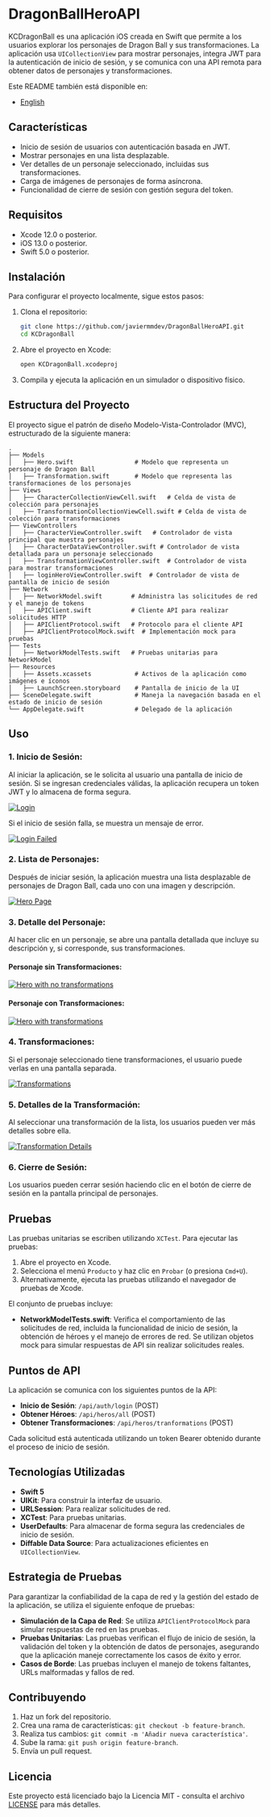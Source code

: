 
# DragonBallHeroAPI

KCDragonBall es una aplicación iOS creada en Swift que permite a los usuarios explorar los personajes de Dragon Ball y sus transformaciones. La aplicación usa `UICollectionView` para mostrar personajes, integra JWT para la autenticación de inicio de sesión, y se comunica con una API remota para obtener datos de personajes y transformaciones.

Este README también está disponible en:
- [English](README.md)

## Características
- Inicio de sesión de usuarios con autenticación basada en JWT.
- Mostrar personajes en una lista desplazable.
- Ver detalles de un personaje seleccionado, incluidas sus transformaciones.
- Carga de imágenes de personajes de forma asíncrona.
- Funcionalidad de cierre de sesión con gestión segura del token.

## Requisitos
- Xcode 12.0 o posterior.
- iOS 13.0 o posterior.
- Swift 5.0 o posterior.

## Instalación

Para configurar el proyecto localmente, sigue estos pasos:

1. Clona el repositorio:
   ```bash
   git clone https://github.com/javiermmdev/DragonBallHeroAPI.git
   cd KCDragonBall
   ```

2. Abre el proyecto en Xcode:
   ```bash
   open KCDragonBall.xcodeproj
   ```

3. Compila y ejecuta la aplicación en un simulador o dispositivo físico.

## Estructura del Proyecto

El proyecto sigue el patrón de diseño Modelo-Vista-Controlador (MVC), estructurado de la siguiente manera:

```
.
├── Models
│   ├── Hero.swift                 # Modelo que representa un personaje de Dragon Ball
│   ├── Transformation.swift       # Modelo que representa las transformaciones de los personajes
├── Views
│   ├── CharacterCollectionViewCell.swift   # Celda de vista de colección para personajes
│   ├── TransformationCollectionViewCell.swift # Celda de vista de colección para transformaciones
├── ViewControllers
│   ├── CharacterViewController.swift   # Controlador de vista principal que muestra personajes
│   ├── CharacterDataViewController.swift # Controlador de vista detallada para un personaje seleccionado
│   ├── TransformationViewController.swift  # Controlador de vista para mostrar transformaciones
│   ├── loginHeroViewController.swift  # Controlador de vista de pantalla de inicio de sesión
├── Network
│   ├── NetworkModel.swift        # Administra las solicitudes de red y el manejo de tokens
│   ├── APIClient.swift           # Cliente API para realizar solicitudes HTTP
│   ├── APIClientProtocol.swift   # Protocolo para el cliente API
│   ├── APIClientProtocolMock.swift  # Implementación mock para pruebas
├── Tests
│   ├── NetworkModelTests.swift   # Pruebas unitarias para NetworkModel
├── Resources
│   ├── Assets.xcassets            # Activos de la aplicación como imágenes e íconos
│   ├── LaunchScreen.storyboard    # Pantalla de inicio de la UI
├── SceneDelegate.swift            # Maneja la navegación basada en el estado de inicio de sesión
└── AppDelegate.swift              # Delegado de la aplicación
```

## Uso

### 1. **Inicio de Sesión**:
Al iniciar la aplicación, se le solicita al usuario una pantalla de inicio de sesión. Si se ingresan credenciales válidas, la aplicación recupera un token JWT y lo almacena de forma segura.

[![Login](https://i.imgur.com/oyKDTIa.png)](https://i.imgur.com/3ScrPfC.png)

Si el inicio de sesión falla, se muestra un mensaje de error.

[![Login Failed](https://i.imgur.com/GrUr2nM.png)](https://i.imgur.com/XNy3Fi5.png)

### 2. **Lista de Personajes**:
Después de iniciar sesión, la aplicación muestra una lista desplazable de personajes de Dragon Ball, cada uno con una imagen y descripción.

[![Hero Page](https://i.imgur.com/kLLHZoU.png)](https://i.imgur.com/wjtnxqq.png)

### 3. **Detalle del Personaje**:
Al hacer clic en un personaje, se abre una pantalla detallada que incluye su descripción y, si corresponde, sus transformaciones.

#### Personaje sin Transformaciones:
[![Hero with no transformations](https://i.imgur.com/GvyQ2iy.png)](https://i.imgur.com/EmoDkqW.png)

#### Personaje con Transformaciones:
[![Hero with transformations](https://i.imgur.com/cEm8l0H.png)](https://i.imgur.com/LlN1iAv.png)

### 4. **Transformaciones**:
Si el personaje seleccionado tiene transformaciones, el usuario puede verlas en una pantalla separada.

[![Transformations](https://i.imgur.com/yUsDLti.png)](https://i.imgur.com/FY7pIT6.png)

### 5. **Detalles de la Transformación**:
Al seleccionar una transformación de la lista, los usuarios pueden ver más detalles sobre ella.

[![Transformation Details](https://i.imgur.com/SgRfdrE.png)](https://i.imgur.com/xMW6TCU.png)

### 6. **Cierre de Sesión**:
Los usuarios pueden cerrar sesión haciendo clic en el botón de cierre de sesión en la pantalla principal de personajes.

## Pruebas

Las pruebas unitarias se escriben utilizando `XCTest`. Para ejecutar las pruebas:

1. Abre el proyecto en Xcode.
2. Selecciona el menú `Producto` y haz clic en `Probar` (o presiona `Cmd+U`).
3. Alternativamente, ejecuta las pruebas utilizando el navegador de pruebas de Xcode.

El conjunto de pruebas incluye:

- **NetworkModelTests.swift**: Verifica el comportamiento de las solicitudes de red, incluida la funcionalidad de inicio de sesión, la obtención de héroes y el manejo de errores de red. Se utilizan objetos mock para simular respuestas de API sin realizar solicitudes reales.

## Puntos de API

La aplicación se comunica con los siguientes puntos de la API:

- **Inicio de Sesión**: `/api/auth/login` (POST)
- **Obtener Héroes**: `/api/heros/all` (POST)
- **Obtener Transformaciones**: `/api/heros/tranformations` (POST)

Cada solicitud está autenticada utilizando un token Bearer obtenido durante el proceso de inicio de sesión.

## Tecnologías Utilizadas

- **Swift 5**
- **UIKit**: Para construir la interfaz de usuario.
- **URLSession**: Para realizar solicitudes de red.
- **XCTest**: Para pruebas unitarias.
- **UserDefaults**: Para almacenar de forma segura las credenciales de inicio de sesión.
- **Diffable Data Source**: Para actualizaciones eficientes en `UICollectionView`.

## Estrategia de Pruebas

Para garantizar la confiabilidad de la capa de red y la gestión del estado de la aplicación, se utiliza el siguiente enfoque de pruebas:

- **Simulación de la Capa de Red**: Se utiliza `APIClientProtocolMock` para simular respuestas de red en las pruebas.
- **Pruebas Unitarias**: Las pruebas verifican el flujo de inicio de sesión, la validación del token y la obtención de datos de personajes, asegurando que la aplicación maneje correctamente los casos de éxito y error.
- **Casos de Borde**: Las pruebas incluyen el manejo de tokens faltantes, URLs malformadas y fallos de red.

## Contribuyendo

1. Haz un fork del repositorio.
2. Crea una rama de características: `git checkout -b feature-branch`.
3. Realiza tus cambios: `git commit -m 'Añadir nueva característica'`.
4. Sube la rama: `git push origin feature-branch`.
5. Envía un pull request.

## Licencia

Este proyecto está licenciado bajo la Licencia MIT - consulta el archivo [LICENSE](LICENSE) para más detalles.
